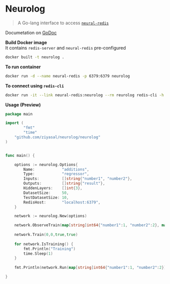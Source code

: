 Neurolog
================
> A Go-lang interface to access [`neural-redis`](https://github.com/antirez/neural-redis)

Documetation on [GoDoc](https://godoc.org/github.com/ziyasal/neurolog/neurolog)

**Build Docker image**  
It contains `redis-server` and `neural-redis` pre-configured

```sh
docker built -t neurolog .
```

**To run container**
```sh
docker run -d --name neural-redis -p 6379:6379 neurolog
```

**To connect using `redis-cli`**
```sh
docker run -it --link neural-redis:neurolog --rm reurolog redis-cli -h neurolog -p 6379
```

**Usage (Preview)**

```go
package main

import (
        "fmt"
        "time"
	"github.com/ziyasal/neurolog/neurolog"
)


func main() {

	options := neurolog.Options{
		Name:            "additions",
		Type:            "regressor",
		Inputs:          []string{"number1", "number2"},
		Outputs:         []string{"result"},
		HiddenLayers:    []int{3},
		DatasetSize:     50,
		TestDatasetSize: 10,
		RedisHost:       "localhost:6379",
	}

	network := neurolog.New(options)

    network.ObserveTrain(map[string]int64{"number1":1, "number2":2}, map[string]int64{"result":2})
    
    network.Train(0,0,true,true)
    
    for network.IsTraining() {
        fmt.Println("Training")
        time.Sleep(1)
    }
    
    fmt.Println(network.Run(map[string]int64{"number1":1, "number2":2}))

}


```
